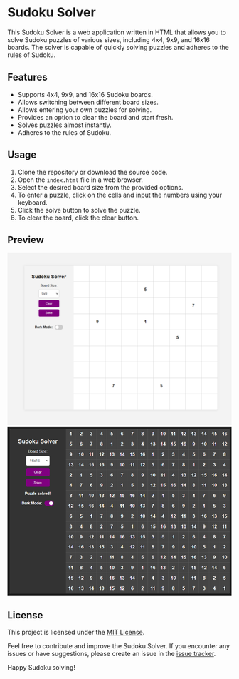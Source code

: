 # Sudoku Solver

This Sudoku Solver is a web application written in HTML that allows you to solve Sudoku puzzles of various sizes, including 4x4, 9x9, and 16x16 boards. The solver is capable of quickly solving puzzles and adheres to the rules of Sudoku.

## Features

- Supports 4x4, 9x9, and 16x16 Sudoku boards.
- Allows switching between different board sizes.
- Allows entering your own puzzles for solving.
- Provides an option to clear the board and start fresh.
- Solves puzzles almost instantly.
- Adheres to the rules of Sudoku.

## Usage

1. Clone the repository or download the source code.
2. Open the `index.html` file in a web browser.
3. Select the desired board size from the provided options.
4. To enter a puzzle, click on the cells and input the numbers using your keyboard.
5. Click the solve button to solve the puzzle.
6. To clear the board, click the clear button.

## Preview

![Sudoku Solver Preview](previews/screenshot.png)
![Sudoku Solver Preview](previews/screenshot_2.png)

## License

This project is licensed under the [MIT License](LICENSE).

Feel free to contribute and improve the Sudoku Solver. If you encounter any issues or have suggestions, please create an issue in the [issue tracker](https://github.com/LyubomirT/sudoku-solver-html/issues).

Happy Sudoku solving!
